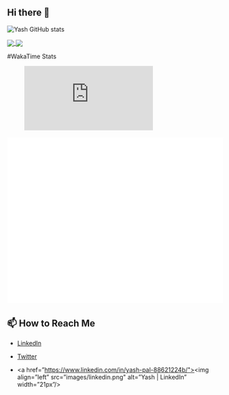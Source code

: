 ## Hi there 👋

<!--
**yashpal2104/yashpal2104** is a ✨ _special_ ✨ repository because its `README.md` (this file) appears on your GitHub profile.

Here are some ideas to get you started:

- 🔭 I’m currently working on ...
- 🌱 I’m currently learning ...
- 👯 I’m looking to collaborate on ...
- 🤔 I’m looking for help with ...
- 💬 Ask me about ...
- 📫 How to reach me: ...
- 😄 Pronouns: ...
- ⚡ Fun fact: ...
-->

![Yash GitHub stats](https://github-readme-stats.vercel.app/api?username=yashpal2104&show=reviews,discussions_started,discussions_answered,prs_merged,prs_merged_percentage&theme=radical)

<a href="https://github.com/yashpal2104/github-readme-stats">
  <img height=200 align="center" src="https://github-readme-stats.vercel.app/api?username=yashpal2104&theme=radical" />
</a>
<a href="https://github.com/yashpal2104/convoychat">
  <img height=200 align="center" src="https://github-readme-stats.vercel.app/api/top-langs?username=yashpal2104&layout=compact&langs_count=8&card_width=320&theme=radical" />
</a>

#WakaTime Stats
<figure><embed src="https://wakatime.com/share/@yashpal2104/e8c32f30-6736-4c3d-8827-c0fc5dcf7c66.svg"></embed></figure>

![Metrics](/github-metrics.svg)




## 📫 How to Reach Me
- [LinkedIn](https://www.linkedin.com/in/yash-pal-88621224b/)
- [Twitter](https://x.com/yashtwtss)

- <a href=”https://www.linkedin.com/in/yash-pal-88621224b/"><img align=”left” src=”images/linkedin.png" alt=”Yash | LinkedIn” width=”21px”/></a>

